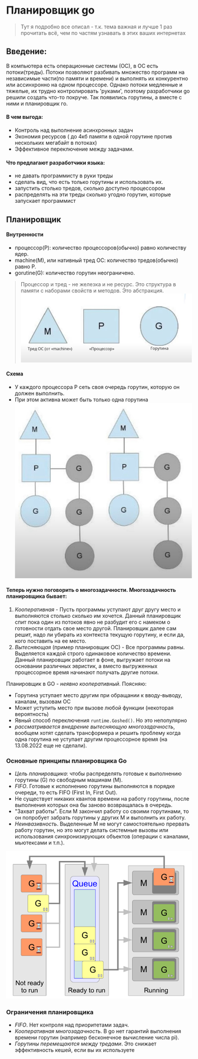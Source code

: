 # Планировщик go
> Тут я подробно все описал - т.к. тема важная и лучше 1 раз прочитать всё, чем по частям узнавать в этих ваших интернетах

## Введение:
В компьютера есть операционные системы (ОС), в ОС есть потоки(треды). Потоки позволяют разбивать множество программ на независимые части(по памяти и времени) и выполнять их конкурентно или ассинхронно на одном процессоре.
Однако потоки медленные и тяжелые, их трудно контролировать 'руками', поэтому разработчики go решили создать что-то покруче.
Так появились горутины, а вместе с ними и планировщик го.
#### В чем выгода:
- Контроль над выполнение асинхронных задач
- Экономия ресурсов ( до 4кб памяти в одной горутине против нескольких мегабайт в потоках)
- Эффективное переключение между задачами.

#### Что предлагают разработчики языка:
- не давать программисту в руки треды
- сделать вид, что есть только горутины и использовать их.
- запустить столько тредов, сколько доступно процессором
- распределять на эти треды сколько угодно горутин, которые запускает программист

## Планировщик

#### Внутренности
- процессор(P): количество процессоров(обычно) равно количеству ядер.
- machine(M), или нативный тред ОС: количество тредов(обычно) равно P.
- gorutine(G): количество горутин неограничено.
> Процессор и тред - не железка и не ресурс. Это структура в памяти с наборами свойств и методов. Это абстракция.
![img_s.jpg](img_s.jpg)

#### Схема
- У каждого процессора P сеть своя очередь горутин, которую он должен выполнить.
- При этом активна может быть только одна горутина
![shed.jpg](shed.jpg)

#### Теперь нужно поговорить о многозадачности. Многозадачность планировщика бывает:
1. _Кооперативная_ - Пусть программы уступают друг другу место и выполняются столько сколько им хочется. Данный планировщик спит пока один из потоков явно не разбудит его с намеком о готовности отдать свое место другой. Планировщик далее сам решит, надо ли убирать из контекста текущую горутину, и если да, кого поставить на ее место.
2. _Вытесняющая_ (пример планировщик ОС) - Все программы равны. Выделяется каждой строго одинаковое количество времени. Данный планировщик работает в фоне, выгружает потоки на основании различных эвристик, а вместо выгруженных процессорное время начинают получать другие потоки.

Планировщик в GO - *неявно кооперативный*. Поясняю:
- Горутина уступает место другим при обращании к вводу-выводу, каналам, вызовам ОС
- Может уступить место при вызове любой функции (некоторая вероятность)
- Явный способ переключения `runtime.Goshed()`. Но это непопулярно
- _рассматривается внедрение вытесняющую многозадачность_, вообщем хотят сделать трансформера и решить проблему когда одна горутина не уступает другим процессорное время (на 13.08.2022 еще не сделали).

### Основные принципы планировщика Go
- *Цель планировщика*: чтобы распределять готовые к выполнению горутины (G) по свободным машинам (M).
- *FIFO*. Готовые к исполнению горутины выполняются в порядке очереди, то есть FIFO (First In, First Out).
- Не существует никаких квантов времени на работу горутины, после выполнения которых она бы заново возвращалась в очередь.
- "Захват работы". Если M закончил работу со своими горутинами, то он попробует забрать горутины у других M и выполнить их работу.
- *Неинвазивность*. Выделенные M не могут самостоятельно прервать работу горутин, но это могут делать системные вызовы или использования синхронизирующих объектов (операции с каналами, мьютексами и т.п.).

![img.png](img.png)

### Ограничения планировщика
- *FIFO*. Нет контроля над приоритетами задач.
- *Кооперативная многозадачность*. В go нет гарантий выполнения времени горутин (например бесконечное вычисление числа pi).
- *Горутины перемещаются между тредами*. Это снижает эффективность кешей, если вы их используете

